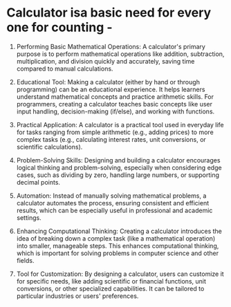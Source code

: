 # Calculator isa basic need for every one for counting - #

1. Performing Basic Mathematical Operations: A calculator's primary purpose is to perform mathematical operations like addition, subtraction, multiplication, and division quickly and accurately, saving time compared to manual calculations.

2. Educational Tool: Making a calculator (either by hand or through programming) can be an educational experience. It helps learners understand mathematical concepts and practice arithmetic skills. For programmers, creating a calculator teaches basic concepts like user input handling, decision-making (if/else), and working with functions.

3. Practical Application: A calculator is a practical tool used in everyday life for tasks ranging from simple arithmetic (e.g., adding prices) to more complex tasks (e.g., calculating interest rates, unit conversions, or scientific calculations).

4. Problem-Solving Skills: Designing and building a calculator encourages logical thinking and problem-solving, especially when considering edge cases, such as dividing by zero, handling large numbers, or supporting decimal points.

5. Automation: Instead of manually solving mathematical problems, a calculator automates the process, ensuring consistent and efficient results, which can be especially useful in professional and academic settings.

6. Enhancing Computational Thinking: Creating a calculator introduces the idea of breaking down a complex task (like a mathematical operation) into smaller, manageable steps. This enhances computational thinking, which is important for solving problems in computer science and other fields.

7. Tool for Customization: By designing a calculator, users can customize it for specific needs, like adding scientific or financial functions, unit conversions, or other specialized capabilities. It can be tailored to particular industries or users' preferences.
